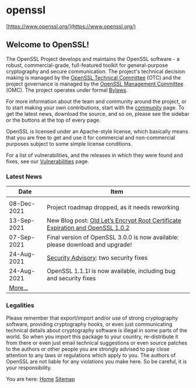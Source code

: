 # openssl

[https://www.openssl.org/](https://www.openssl.org/)

## Welcome to OpenSSL!

The OpenSSL Project develops and maintains the OpenSSL software - a robust, commercial-grade, full-featured toolkit for general-purpose cryptography and secure communication. The project's technical decision making is managed by the [OpenSSL Technical Committee](https://www.openssl.org/community/otc.html) (OTC) and the project governance is managed by the [OpenSSL Management Committee](https://www.openssl.org/community/omc.html) (OMC). The project operates under formal [Bylaws](https://www.openssl.org/policies/omc-bylaws.html).

For more information about the team and community around the project, or to start making your own contributions, start with the [community](https://www.openssl.org/community) page. To get the latest news, download the source, and so on, please see the sidebar or the buttons at the top of every page.

OpenSSL is licensed under an Apache-style license, which basically means that you are free to get and use it for commercial and non-commercial purposes subject to some simple license conditions.

For a list of vulnerabilities, and the releases in which they were found and fixes, see our [Vulnerabilities](https://www.openssl.org/news/vulnerabilities.html) page.

### Latest News

| Date                                    | Item                                                         |
| --------------------------------------- | ------------------------------------------------------------ |
|                                         |                                                              |
| 08-Dec-2021                             | Project roadmap dropped, as it needs reworking               |
| 13-Sep-2021                             | New Blog post: [Old Let’s Encrypt Root Certificate Expiration and OpenSSL 1.0.2](https://www.openssl.org/blog/blog/2021/09/13/LetsEncryptRootCertExpire/) |
| 07-Sep-2021                             | Final version of OpenSSL 3.0.0 is now available: please download and upgrade! |
| 24-Aug-2021                             | [Security Advisory](https://www.openssl.org/news/secadv/20210824.txt): two security fixes |
| 24-Aug-2021                             | OpenSSL 1.1.1l is now available, including bug and security fixes |
| [More...](https://www.openssl.org/news) |                                                              |

 

### Legalities

Please remember that export/import and/or use of strong cryptography software, providing cryptography hooks, or even just communicating technical details about cryptography software is illegal in some parts of the world. So when you import this package to your country, re-distribute it from there or even just email technical suggestions or even source patches to the authors or other people you are strongly advised to pay close attention to any laws or regulations which apply to you. The authors of OpenSSL are not liable for any violations you make here. So be careful, it is your responsibility.

You are here: [Home](https://www.openssl.org/)
[Sitemap](https://www.openssl.org/sitemap.txt)